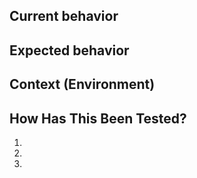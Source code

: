 ## Current behavior

## Expected behavior

## Context (Environment)

## How Has This Been Tested?

1.

2.

3.
